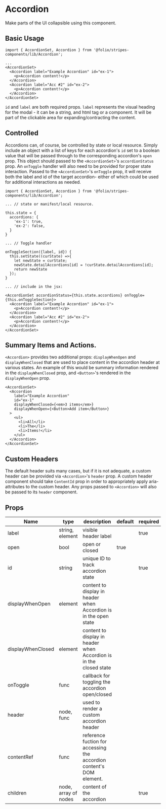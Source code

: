 # Accordion

Make parts of the UI collapsible using this component.

## Basic Usage

```
import { AccordionSet, Accordion } from '@folio/stripes-components/lib/Accordion';

...
<AccordionSet>
  <Accordion label="Example Accordion" id="ex-1">
    <p>Accordion content!</p>
  </Accordion>
  <Accordion label="Acc #2" id="ex-2">
    <p>Accordion content!</p>
  </Accordion>
</AccordionSet>
```
`id` and `label` are both required props. `label` represents the visual heading for the modal - it can be a string, and html tag or a component. It will be part of the clickable area for expanding/contracting the content.

## Controlled
Accordions can, of course, be controlled by state or local resource. Simply include an object with a list of keys for each accordion's `id` set to a boolean value that will be passed through to the corresponding accordion's `open` prop. This object should passed to the `<AccordionSet>`'s `accordionStatus` prop. An `onToggle` handler will also need to be provided for proper state interaction. Passed to the `<AccordionSet>`'s `onToggle` prop, it will receive both the label and id of the target accordion- either of which could be used for additional interactions as needed.

```
import { AccordionSet, Accordion } from '@folio/stripes-components/lib/Accordion';

... // state or manifest/local resource.

this.state = {
  accordions: {
    'ex-1': true,
    'ex-2': false,
  }
}

... // Toggle handler

onToggleSection({label, id}) {
  this.setState((curState) =>{
    let newState = curState;
    newState.detailAccordions[id] = !curState.detailAccordions[id];
    return newState
  });
}

... // include in the jsx: 

<AccordionSet accordionStatus={this.state.accordions} onToggle={this.onToggleSection}>
  <Accordion label="Example Accordion" id="ex-1">
    <p>Accordion content!</p>
  </Accordion>
  <Accordion label="Acc #2" id="ex-2">
    <p>Accordion content!</p>
  </Accordion>
</AccordionSet>
```

## Summary Items and Actions.
`<Accordion>` provides two additional props: `displayWhenOpen` and `displayWhenClosed` that are used to place content in the accordion header at various states. An example of this would be summary information rendered in the `displayWhenClosed` prop, and `<Button>`'s rendered in the `displayWhenOpen` prop.
```
<AccordionSet>
  <Accordion 
    label="Example Accordion" 
    id="ex-1"
    displayWhenClosed={<em>3 items</em>}
    displayWhenOpen={<Button>Add item</Button>}
  >
    <ul>
      <li>All</li>
      <li>The</li>
      <li>Items!</li>
    </ul>
  </Accordion>
</AccordionSet>
```

## Custom Headers
The default header suits many cases, but if it is not adequate, a custom header can be provided via `<Accordion>`'s `header` prop. A custom header component should take `ContentId` prop in order to appropriately apply aria-attributes to the custom header. Any props passed to `<Accordion>` will also be passed to its `header` component.

## Props

Name | type | description | default | required
--- | --- | --- | --- | ---
label | string, element | visible header label | | true
open | bool | open or closed | true |
id | string | unique ID to track accordion state | | true
displayWhenOpen | element | content to display in header when Accordion is in the open state | | 
displayWhenClosed | element | content to display in header when Accordion is in the closed state | | 
onToggle | func | callback for toggling the accordion open/closed | | 
header | node, func | used to render a custom accordion header | | 
contentRef | func | reference fuction for accessing the accordion content's DOM element. | | 
children | node, array of nodes | content of the accordion | | true
